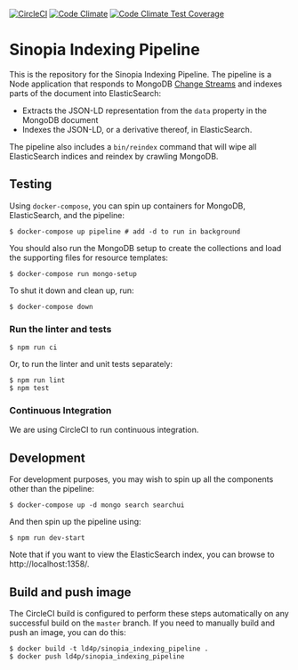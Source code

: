 [![CircleCI](https://circleci.com/gh/LD4P/sinopia_indexing_pipeline.svg?style=svg)](https://circleci.com/gh/LD4P/sinopia_indexing_pipeline)
[![Code Climate](https://codeclimate.com/github/LD4P/sinopia_indexing_pipeline/badges/gpa.svg)](https://codeclimate.com/github/LD4P/sinopia_indexing_pipeline)
[![Code Climate Test Coverage](https://codeclimate.com/github/LD4P/sinopia_indexing_pipeline/badges/coverage.svg)](https://codeclimate.com/github/LD4P/sinopia_indexing_pipeline/coverage)

# Sinopia Indexing Pipeline

This is the repository for the Sinopia Indexing Pipeline. The pipeline is a Node application that
responds to MongoDB [Change Streams](https://docs.mongodb.com/manual/changeStreams/) and
indexes parts of the document into ElasticSearch:

* Extracts the JSON-LD representation from the `data` property in the MongoDB document
* Indexes the JSON-LD, or a derivative thereof, in ElasticSearch.

The pipeline also includes a `bin/reindex` command that will wipe all ElasticSearch indices and reindex by crawling MongoDB.


## Testing

Using `docker-compose`, you can spin up containers for MongoDB, ElasticSearch, and
the pipeline:

```shell
$ docker-compose up pipeline # add -d to run in background
```

You should also run the MongoDB setup to create the collections and load the
supporting files for resource templates:

```shell
$ docker-compose run mongo-setup
```

To shut it down and clean up, run:

```shell
$ docker-compose down
```

### Run the linter and tests

```shell
$ npm run ci
```

Or, to run the linter and unit tests separately:

```shell
$ npm run lint
$ npm test
```

### Continuous Integration

We are using CircleCI to run continuous integration. 

## Development

For development purposes, you may wish to spin up all the components other than the
pipeline:

```shell
$ docker-compose up -d mongo search searchui
```

And then spin up the pipeline using:

```shell
$ npm run dev-start
```

Note that if you want to view the ElasticSearch index, you can browse to http://localhost:1358/.

## Build and push image

The CircleCI build is configured to perform these steps automatically on any successful build on the `master` branch. If you need to manually build and push an image, you can do this:

```shell
$ docker build -t ld4p/sinopia_indexing_pipeline .
$ docker push ld4p/sinopia_indexing_pipeline
```
